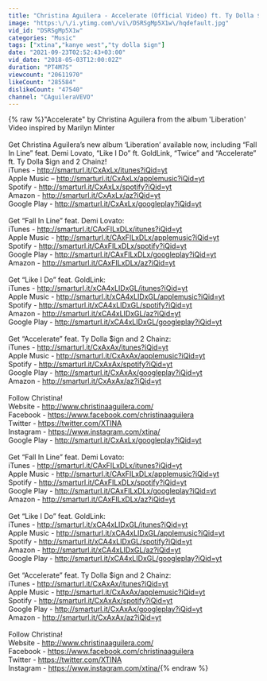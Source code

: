 ```yaml
---
title: "Christina Aguilera - Accelerate (Official Video) ft. Ty Dolla $ign, 2 Chainz"
image: "https:\/\/i.ytimg.com\/vi\/DSRSgMp5X1w\/hqdefault.jpg"
vid_id: "DSRSgMp5X1w"
categories: "Music"
tags: ["xtina","kanye west","ty dolla $ign"]
date: "2021-09-23T02:52:43+03:00"
vid_date: "2018-05-03T12:00:02Z"
duration: "PT4M7S"
viewcount: "20611970"
likeCount: "285584"
dislikeCount: "47540"
channel: "CAguileraVEVO"
---
```

{% raw %}&quot;Accelerate&quot; by Christina Aguilera from the album 'Liberation'<br />Video inspired by Marilyn Minter<br /><br />Get Christina Aguilera’s new album ‘Liberation’ available now, including “Fall In Line” feat. Demi Lovato, “Like I Do” ft. GoldLink, “Twice” and “Accelerate” ft. Ty Dolla $ign and 2 Chainz!<br />iTunes - <a rel="nofollow" target="blank" href="http://smarturl.it/CxAxLx/itunes?iQid=yt">http://smarturl.it/CxAxLx/itunes?iQid=yt</a><br />Apple Music – <a rel="nofollow" target="blank" href="http://smarturl.it/CxAxLx/applemusic?iQid=yt">http://smarturl.it/CxAxLx/applemusic?iQid=yt</a><br />Spotify - <a rel="nofollow" target="blank" href="http://smarturl.it/CxAxLx/spotify?iQid=yt">http://smarturl.it/CxAxLx/spotify?iQid=yt</a><br />Amazon - <a rel="nofollow" target="blank" href="http://smarturl.it/CxAxLx/az?iQid=yt">http://smarturl.it/CxAxLx/az?iQid=yt</a><br />Google Play - <a rel="nofollow" target="blank" href="http://smarturl.it/CxAxLx/googleplay?iQid=yt">http://smarturl.it/CxAxLx/googleplay?iQid=yt</a> <br /> <br />Get “Fall In Line” feat. Demi Lovato:<br />iTunes - <a rel="nofollow" target="blank" href="http://smarturl.it/CAxFILxDLx/itunes?iQid=yt">http://smarturl.it/CAxFILxDLx/itunes?iQid=yt</a><br />Apple Music - <a rel="nofollow" target="blank" href="http://smarturl.it/CAxFILxDLx/applemusic?iQid=yt">http://smarturl.it/CAxFILxDLx/applemusic?iQid=yt</a><br />Spotify - <a rel="nofollow" target="blank" href="http://smarturl.it/CAxFILxDLx/spotify?iQid=yt">http://smarturl.it/CAxFILxDLx/spotify?iQid=yt</a><br />Google Play - <a rel="nofollow" target="blank" href="http://smarturl.it/CAxFILxDLx/googleplay?iQid=yt">http://smarturl.it/CAxFILxDLx/googleplay?iQid=yt</a><br />Amazon - <a rel="nofollow" target="blank" href="http://smarturl.it/CAxFILxDLx/az?iQid=yt">http://smarturl.it/CAxFILxDLx/az?iQid=yt</a><br /> <br />Get “Like I Do” feat. GoldLink:<br />iTunes - <a rel="nofollow" target="blank" href="http://smarturl.it/xCA4xLIDxGL/itunes?iQid=yt">http://smarturl.it/xCA4xLIDxGL/itunes?iQid=yt</a><br />Apple Music - <a rel="nofollow" target="blank" href="http://smarturl.it/xCA4xLIDxGL/applemusic?iQid=yt">http://smarturl.it/xCA4xLIDxGL/applemusic?iQid=yt</a><br />Spotify - <a rel="nofollow" target="blank" href="http://smarturl.it/xCA4xLIDxGL/spotify?iQid=yt">http://smarturl.it/xCA4xLIDxGL/spotify?iQid=yt</a><br />Amazon - <a rel="nofollow" target="blank" href="http://smarturl.it/xCA4xLIDxGL/az?iQid=yt">http://smarturl.it/xCA4xLIDxGL/az?iQid=yt</a><br />Google Play - <a rel="nofollow" target="blank" href="http://smarturl.it/xCA4xLIDxGL/googleplay?iQid=yt">http://smarturl.it/xCA4xLIDxGL/googleplay?iQid=yt</a><br /> <br />Get “Accelerate” feat. Ty Dolla $ign and 2 Chainz:<br />iTunes - <a rel="nofollow" target="blank" href="http://smarturl.it/CxAxAx/itunes?iQid=yt">http://smarturl.it/CxAxAx/itunes?iQid=yt</a><br />Apple Music - <a rel="nofollow" target="blank" href="http://smarturl.it/CxAxAx/applemusic?iQid=yt">http://smarturl.it/CxAxAx/applemusic?iQid=yt</a><br />Spotify - <a rel="nofollow" target="blank" href="http://smarturl.it/CxAxAx/spotify?iQid=yt">http://smarturl.it/CxAxAx/spotify?iQid=yt</a><br />Google Play - <a rel="nofollow" target="blank" href="http://smarturl.it/CxAxAx/googleplay?iQid=yt">http://smarturl.it/CxAxAx/googleplay?iQid=yt</a><br />Amazon - <a rel="nofollow" target="blank" href="http://smarturl.it/CxAxAx/az?iQid=yt">http://smarturl.it/CxAxAx/az?iQid=yt</a><br /> <br />Follow Christina!<br />Website - <a rel="nofollow" target="blank" href="http://www.christinaaguilera.com/">http://www.christinaaguilera.com/</a><br />Facebook - <a rel="nofollow" target="blank" href="https://www.facebook.com/christinaaguilera">https://www.facebook.com/christinaaguilera</a><br />Twitter - <a rel="nofollow" target="blank" href="https://twitter.com/XTINA">https://twitter.com/XTINA</a><br />Instagram - <a rel="nofollow" target="blank" href="https://www.instagram.com/xtina/">https://www.instagram.com/xtina/</a><br />Google Play - <a rel="nofollow" target="blank" href="http://smarturl.it/CxAxLx/googleplay?iQid=yt">http://smarturl.it/CxAxLx/googleplay?iQid=yt</a> <br /> <br />Get “Fall In Line” feat. Demi Lovato:<br />iTunes - <a rel="nofollow" target="blank" href="http://smarturl.it/CAxFILxDLx/itunes?iQid=yt">http://smarturl.it/CAxFILxDLx/itunes?iQid=yt</a><br />Apple Music - <a rel="nofollow" target="blank" href="http://smarturl.it/CAxFILxDLx/applemusic?iQid=yt">http://smarturl.it/CAxFILxDLx/applemusic?iQid=yt</a><br />Spotify - <a rel="nofollow" target="blank" href="http://smarturl.it/CAxFILxDLx/spotify?iQid=yt">http://smarturl.it/CAxFILxDLx/spotify?iQid=yt</a><br />Google Play - <a rel="nofollow" target="blank" href="http://smarturl.it/CAxFILxDLx/googleplay?iQid=yt">http://smarturl.it/CAxFILxDLx/googleplay?iQid=yt</a><br />Amazon - <a rel="nofollow" target="blank" href="http://smarturl.it/CAxFILxDLx/az?iQid=yt">http://smarturl.it/CAxFILxDLx/az?iQid=yt</a><br /> <br />Get “Like I Do” feat. GoldLink:<br />iTunes - <a rel="nofollow" target="blank" href="http://smarturl.it/xCA4xLIDxGL/itunes?iQid=yt">http://smarturl.it/xCA4xLIDxGL/itunes?iQid=yt</a><br />Apple Music - <a rel="nofollow" target="blank" href="http://smarturl.it/xCA4xLIDxGL/applemusic?iQid=yt">http://smarturl.it/xCA4xLIDxGL/applemusic?iQid=yt</a><br />Spotify - <a rel="nofollow" target="blank" href="http://smarturl.it/xCA4xLIDxGL/spotify?iQid=yt">http://smarturl.it/xCA4xLIDxGL/spotify?iQid=yt</a><br />Amazon - <a rel="nofollow" target="blank" href="http://smarturl.it/xCA4xLIDxGL/az?iQid=yt">http://smarturl.it/xCA4xLIDxGL/az?iQid=yt</a><br />Google Play - <a rel="nofollow" target="blank" href="http://smarturl.it/xCA4xLIDxGL/googleplay?iQid=yt">http://smarturl.it/xCA4xLIDxGL/googleplay?iQid=yt</a><br /> <br />Get “Accelerate” feat. Ty Dolla $ign and 2 Chainz:<br />iTunes - <a rel="nofollow" target="blank" href="http://smarturl.it/CxAxAx/itunes?iQid=yt">http://smarturl.it/CxAxAx/itunes?iQid=yt</a><br />Apple Music - <a rel="nofollow" target="blank" href="http://smarturl.it/CxAxAx/applemusic?iQid=yt">http://smarturl.it/CxAxAx/applemusic?iQid=yt</a><br />Spotify - <a rel="nofollow" target="blank" href="http://smarturl.it/CxAxAx/spotify?iQid=yt">http://smarturl.it/CxAxAx/spotify?iQid=yt</a><br />Google Play - <a rel="nofollow" target="blank" href="http://smarturl.it/CxAxAx/googleplay?iQid=yt">http://smarturl.it/CxAxAx/googleplay?iQid=yt</a><br />Amazon - <a rel="nofollow" target="blank" href="http://smarturl.it/CxAxAx/az?iQid=yt">http://smarturl.it/CxAxAx/az?iQid=yt</a><br /> <br />Follow Christina!<br />Website - <a rel="nofollow" target="blank" href="http://www.christinaaguilera.com/">http://www.christinaaguilera.com/</a><br />Facebook - <a rel="nofollow" target="blank" href="https://www.facebook.com/christinaaguilera">https://www.facebook.com/christinaaguilera</a><br />Twitter - <a rel="nofollow" target="blank" href="https://twitter.com/XTINA">https://twitter.com/XTINA</a><br />Instagram - <a rel="nofollow" target="blank" href="https://www.instagram.com/xtina/">https://www.instagram.com/xtina/</a>{% endraw %}
